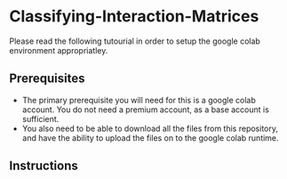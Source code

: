 # Classifying-Interaction-Matrices
Please read the following tutourial in order to setup the google colab environment appropriatley.
## Prerequisites
*  The primary prerequisite you will need for this is a google colab account. You do not need a premium account, as a base account is sufficient.
*  You also need to be able to download all the files from this repository, and have the ability to upload the files on to the google colab runtime.
## Instructions
